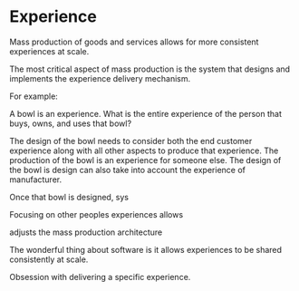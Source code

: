 
# Experience

Mass production of goods and services allows for more consistent experiences at scale.

The most critical aspect of mass production is the system that designs and implements the experience delivery mechanism.

For example:

A bowl is an experience. What is the entire experience of the person that buys, owns, and uses that bowl?

The design of the bowl needs to consider both the end customer experience along with all other aspects to produce that experience. The production of the bowl is an experience for someone else. The design of the bowl is design can also take into account the experience of manufacturer.

Once that bowl is designed, sys



Focusing on other peoples experiences allows


adjusts the mass production architecture 

The wonderful thing about software is it allows experiences to be shared consistently at scale.




Obsession with delivering a specific experience.